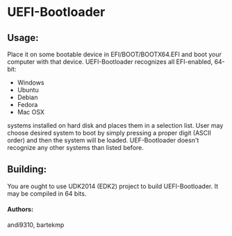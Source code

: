 # UEFI-Bootloader
## Usage:
Place it on some bootable device in EFI/BOOT/BOOTX64.EFI and boot your computer with that device.
UEFI-Bootloader recognizes all EFI-enabled, 64-bit:
* Windows
* Ubuntu
* Debian
* Fedora
* Mac OSX


systems installed on hard disk and places them in a selection list.
User may choose desired system to boot by simply pressing a proper digit (ASCII order) and then the system will be loaded.
UEF-Bootloader doesn't recognize any other systems than listed before.
## Building:
You are ought to use UDK2014 (EDK2) project to build UEFI-Bootloader. It may be compiled in 64 bits.
#### Authors:
andi9310,
bartekmp

